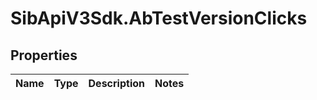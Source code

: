 # SibApiV3Sdk.AbTestVersionClicks

## Properties
Name | Type | Description | Notes
------------ | ------------- | ------------- | -------------


